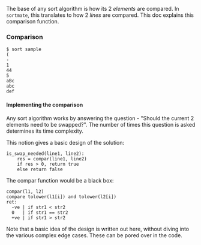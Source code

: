 The base of any sort algorithm is how its 2 *elements* are compared. In `sortmate`, this translates to how 2 *lines* are compared. This doc explains this comparison function.

### Comparison
```
$ sort sample
(
-
1
44
5
aBc
abc
def
```

#### Implementing the comparison
Any sort algorithm works by answering the question -
"Should the current 2 elements need to be swapped?".
The number of times this question is asked determines its time complexity.

This notion gives a basic design of the solution:

```
is_swap_needed(line1, line2):
	res = compar(line1, line2)
	if res > 0, return true
	else return false
```

The compar function would be a black box:
```
compar(l1, l2)
compare tolower(l1[i]) and tolower(l2[i])
ret:
  -ve | if str1 < str2
  0   | if str1 == str2
  +ve | if str1 > str2
```

Note that a basic idea of the design is written out here, without diving into the various complex edge cases. These can be pored over in the code.

